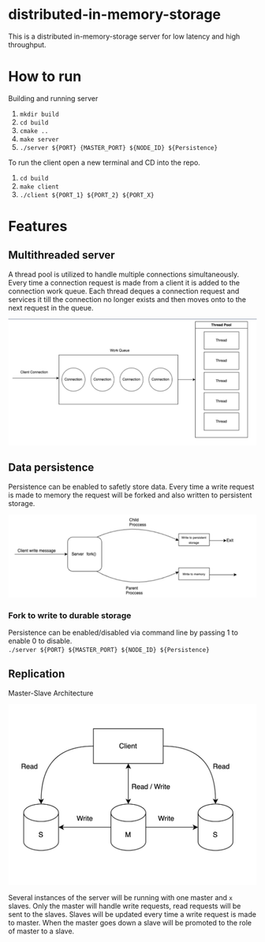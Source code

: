 # distributed-in-memory-storage
This is a distributed in-memory-storage server for low latency and high throughput.
# How to run

Building and running server

1. `mkdir build`
2. `cd build`
3. `cmake ..`
4. `make server`
5. `./server ${PORT} {MASTER_PORT} ${NODE_ID} ${Persistence}`

To run the client open a new terminal and CD into the repo.

1. `cd build`
2. `make client`
3. `./client ${PORT_1} ${PORT_2} ${PORT_X}`

# Features

## Multithreaded server

A thread pool is utilized to handle multiple connections simultaneously. Every time a connection request is made from a client it is added to the connection work queue. Each thread deques a connection request and services it till the connection no longer exists and then moves onto to the next request in the queue.

![Multithreaded Server Diagram](/images/multiThreadedServer.png)

## Data persistence

Persistence can be enabled to safetly store data. Every time a write request is made to memory the request will be forked and also written to persistent storage.

![Forked Persistence Diagram](/images/ForkedPersistence.png)

### Fork to write to durable storage

Persistence can be enabled/disabled via command line by passing 1 to enable 0 to disable.
<br> `./server ${PORT} ${MASTER_PORT} ${NODE_ID} ${Persistence}`

## Replication

Master-Slave Architecture

![Master Slave Diagram](/images/master-slave.png)

Several instances of the server will be running with one master and `x` slaves. Only the master will handle write requests, read requests will be sent to the slaves. Slaves will be updated every time a write request is made to master. When the master goes down a slave will be promoted to the role of master to a slave.
